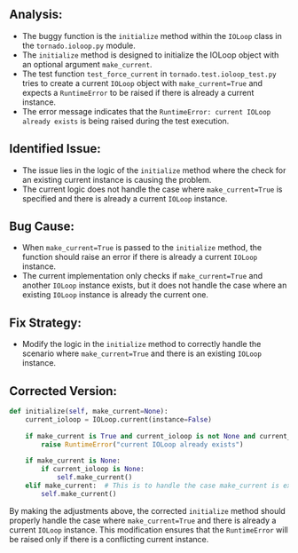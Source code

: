 ## Analysis:
- The buggy function is the `initialize` method within the `IOLoop` class in the `tornado.ioloop.py` module.
- The `initialize` method is designed to initialize the IOLoop object with an optional argument `make_current`.
- The test function `test_force_current` in `tornado.test.ioloop_test.py` tries to create a current `IOLoop` object with `make_current=True` and expects a `RuntimeError` to be raised if there is already a current instance.
- The error message indicates that the `RuntimeError: current IOLoop already exists` is being raised during the test execution.

## Identified Issue:
- The issue lies in the logic of the `initialize` method where the check for an existing current instance is causing the problem.
- The current logic does not handle the case where `make_current=True` is specified and there is already a current `IOLoop` instance.
 
## Bug Cause:
- When `make_current=True` is passed to the `initialize` method, the function should raise an error if there is already a current `IOLoop` instance.
- The current implementation only checks if `make_current=True` and another `IOLoop` instance exists, but it does not handle the case where an existing `IOLoop` instance is already the current one.

## Fix Strategy:
- Modify the logic in the `initialize` method to correctly handle the scenario where `make_current=True` and there is an existing `IOLoop` instance.

## Corrected Version:
```python
def initialize(self, make_current=None):
    current_ioloop = IOLoop.current(instance=False)
    
    if make_current is True and current_ioloop is not None and current_ioloop is not self:
        raise RuntimeError("current IOLoop already exists")
    
    if make_current is None:
        if current_ioloop is None:
            self.make_current()
    elif make_current:  # This is to handle the case make_current is explicitly set to True
        self.make_current()
```

By making the adjustments above, the corrected `initialize` method should properly handle the case where `make_current=True` and there is already a current `IOLoop` instance. This modification ensures that the `RuntimeError` will be raised only if there is a conflicting current instance.